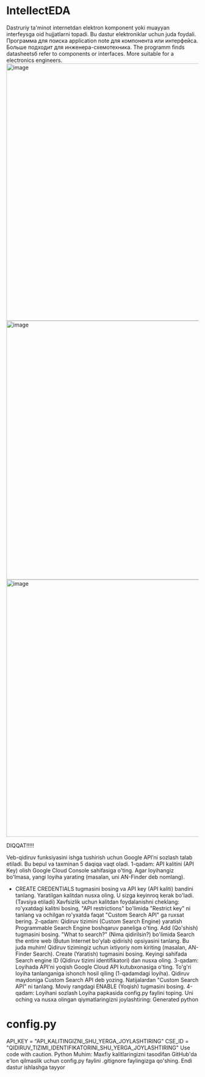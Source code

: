 # IntellectEDA
Dastruriy ta'minot internetdan elektron komponent yoki muayyan interfeysga oid hujjatlarni topadi. Bu dastur elektroniklar uchun juda foydali.
Программа для поиска application note для компонента или интерфейса. Больше подходит для инженера-схемотехника.
The programm finds datasheetsб refer to components or interfaces. More suitable for a electronics engineers. 
<img width="997" height="672" alt="image" src="https://github.com/user-attachments/assets/3be28522-bacb-40da-9fad-9f9d6e7918b7" />
<img width="992" height="676" alt="image" src="https://github.com/user-attachments/assets/c991b4d4-23ac-48af-87d6-dcb1f2c305e3" />
<img width="995" height="672" alt="image" src="https://github.com/user-attachments/assets/0163992d-7cd3-4850-aa09-3b9133040a89" />

DIQQAT!!!!!

Veb-qidiruv funksiyasini ishga tushirish uchun Google API’ni sozlash talab etiladi. Bu bepul va taxminan 5 daqiqa vaqt oladi.
1-qadam: API kalitini (API Key) olish
Google Cloud Console sahifasiga o'ting.
Agar loyihangiz bo'lmasa, yangi loyiha yarating (masalan, uni AN-Finder deb nomlang).
+ CREATE CREDENTIALS tugmasini bosing va API key (API kaliti) bandini tanlang.
Yaratilgan kalitdan nusxa oling. U sizga keyinroq kerak bo'ladi.
(Tavsiya etiladi) Xavfsizlik uchun kalitdan foydalanishni cheklang: ro'yxatdagi kalitni bosing, "API restrictions" bo'limida "Restrict key" ni tanlang va ochilgan ro'yxatda faqat "Custom Search API" ga ruxsat bering.
2-qadam: Qidiruv tizimini (Custom Search Engine) yaratish
Programmable Search Engine boshqaruv paneliga o'ting.
Add (Qo'shish) tugmasini bosing.
"What to search?" (Nima qidirilsin?) bo'limida Search the entire web (Butun Internet bo'ylab qidirish) opsiyasini tanlang. Bu juda muhim!
Qidiruv tizimingiz uchun ixtiyoriy nom kiriting (masalan, AN-Finder Search).
Create (Yaratish) tugmasini bosing.
Keyingi sahifada Search engine ID (Qidiruv tizimi identifikatori) dan nusxa oling.
3-qadam: Loyihada API'ni yoqish
Google Cloud API kutubxonasiga o'ting.
To'g'ri loyiha tanlanganiga ishonch hosil qiling (1-qadamdagi loyiha).
Qidiruv maydoniga Custom Search API deb yozing.
Natijalardan "Custom Search API" ni tanlang.
Moviy rangdagi ENABLE (Yoqish) tugmasini bosing.
4-qadam: Loyihani sozlash
Loyiha papkasida config.py faylini toping.
Uni oching va nusxa olingan qiymatlaringizni joylashtiring:
Generated python
# config.py
API_KEY = "API_KALITINGIZNI_SHU_YERGA_JOYLASHTIRING"
CSE_ID = "QIDIRUV_TIZIMI_IDENTIFIKATORINI_SHU_YERGA_JOYLASHTIRING"
Use code with caution.
Python
Muhim: Maxfiy kalitlaringizni tasodifan GitHub'da e'lon qilmaslik uchun config.py faylini .gitignore faylingizga qo'shing.
Endi dastur ishlashga tayyor
